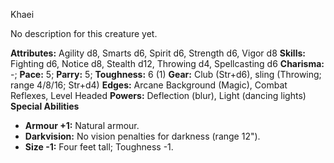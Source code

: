 Khaei

No description for this creature yet.

**Attributes:** Agility d8, Smarts d6, Spirit d6, Strength d6, Vigor d8
**Skills:** Fighting d6, Notice d8, Stealth d12, Throwing d4,
Spellcasting d6
**Charisma:** -; **Pace:** 5; **Parry:** 5; **Toughness:** 6 (1)
**Gear:** Club (Str+d6), sling (Throwing; range 4/8/16; Str+d4)
**Edges:** Arcane Background (Magic), Combat Reflexes, Level Headed
**Powers:** Deflection (blur), Light (dancing lights)
**Special Abilities**
- **Armour +1:** Natural armour.
- **Darkvision:** No vision penalties for darkness (range 12").
- **Size -1:** Four feet tall; Toughness -1.

